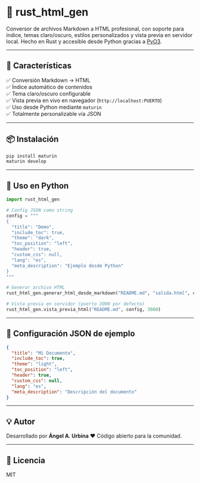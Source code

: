 # 📝 rust_html_gen

Conversor de archivos Markdown a HTML profesional, con soporte para índice, temas claro/oscuro, estilos personalizados y vista previa en servidor local. Hecho en Rust y accesible desde Python gracias a [PyO3](https://github.com/PyO3/pyo3).

---

## 🚀 Características

✅ Conversión Markdown → HTML  
✅ Índice automático de contenidos  
✅ Tema claro/oscuro configurable  
✅ Vista previa en vivo en navegador (`http://localhost:PUERTO`)  
✅ Uso desde Python mediante `maturin`  
✅ Totalmente personalizable vía JSON  

---

## 📦 Instalación

```bash
pip install maturin
maturin develop
````

---

## 🧪 Uso en Python

```python
import rust_html_gen

# Config JSON como string
config = """
{
  "title": "Demo",
  "include_toc": true,
  "theme": "dark",
  "toc_position": "left",
  "header": true,
  "custom_css": null,
  "lang": "es",
  "meta_description": "Ejemplo desde Python"
}
"""

# Generar archivo HTML
rust_html_gen.generar_html_desde_markdown("README.md", "salida.html", config)

# Vista previa en servidor (puerto 3000 por defecto)
rust_html_gen.vista_previa_html("README.md", config, 3000)
```

---

## 🧰 Configuración JSON de ejemplo

```json
{
  "title": "Mi Documento",
  "include_toc": true,
  "theme": "light",
  "toc_position": "left",
  "header": true,
  "custom_css": null,
  "lang": "es",
  "meta_description": "Descripción del documento"
}
```

---

## 💡 Autor

Desarrollado por **Ángel A. Urbina**
❤️ Código abierto para la comunidad.

---

## 📜 Licencia

MIT


